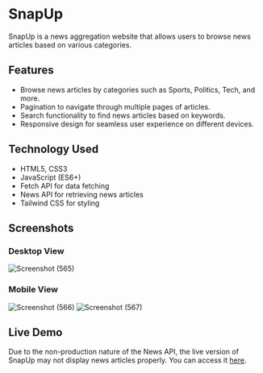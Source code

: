 # SnapUp

SnapUp is a news aggregation website that allows users to browse news articles based on various categories.

## Features

- Browse news articles by categories such as Sports, Politics, Tech, and more.
- Pagination to navigate through multiple pages of articles.
- Search functionality to find news articles based on keywords.
- Responsive design for seamless user experience on different devices.

## Technology Used

- HTML5, CSS3
- JavaScript (ES6+)
- Fetch API for data fetching
- News API for retrieving news articles
- Tailwind CSS for styling

## Screenshots

### Desktop View
![Screenshot (565)](https://github.com/BKB-2303/SnapUp/assets/111949464/135a4ea2-1107-41b7-8913-3ddbe643dfbd)

### Mobile View

![Screenshot (566)](https://github.com/BKB-2303/SnapUp/assets/111949464/05dac4c1-a68b-400a-ba48-802bb683163b) ![Screenshot (567)](https://github.com/BKB-2303/SnapUp/assets/111949464/28e50435-3794-4d92-bc85-a3eb4be8c5c9)





## Live Demo

Due to the non-production nature of the News API, the live version of SnapUp may not display news articles properly. You can access it [here](https://snapupnews.netlify.app/).





